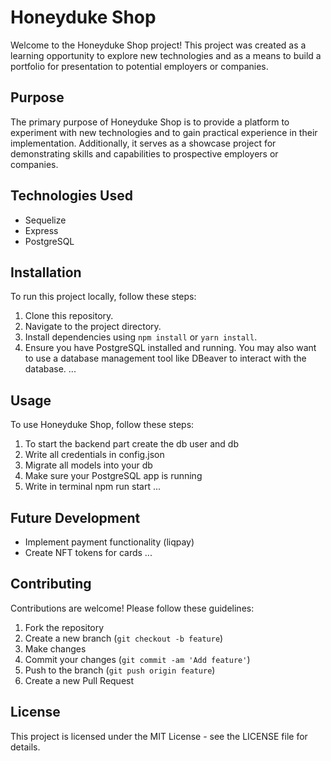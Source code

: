 # Honeyduke Shop

Welcome to the Honeyduke Shop project! This project was created as a learning opportunity to explore new technologies and as a means to build a portfolio for presentation to potential employers or companies.

## Purpose

The primary purpose of Honeyduke Shop is to provide a platform to experiment with new technologies and to gain practical experience in their implementation. Additionally, it serves as a showcase project for demonstrating skills and capabilities to prospective employers or companies.

## Technologies Used

- Sequelize
- Express
- PostgreSQL

## Installation

To run this project locally, follow these steps:

1. Clone this repository.
2. Navigate to the project directory.
3. Install dependencies using `npm install` or `yarn install`.
4. Ensure you have PostgreSQL installed and running. You may also want to use a database management tool like DBeaver to interact with the database.
...

## Usage

To use Honeyduke Shop, follow these steps:

1. To start the backend part create the db user and db
2. Write all credentials in config.json
3. Migrate all models into your db
4. Make sure your PostgreSQL app is running
5. Write in terminal npm run start
...

## Future Development

- Implement payment functionality (liqpay)
- Create NFT tokens for cards 
...

## Contributing

Contributions are welcome! Please follow these guidelines:

1. Fork the repository
2. Create a new branch (`git checkout -b feature`)
3. Make changes
4. Commit your changes (`git commit -am 'Add feature'`)
5. Push to the branch (`git push origin feature`)
6. Create a new Pull Request

## License

This project is licensed under the MIT License - see the LICENSE file for details.